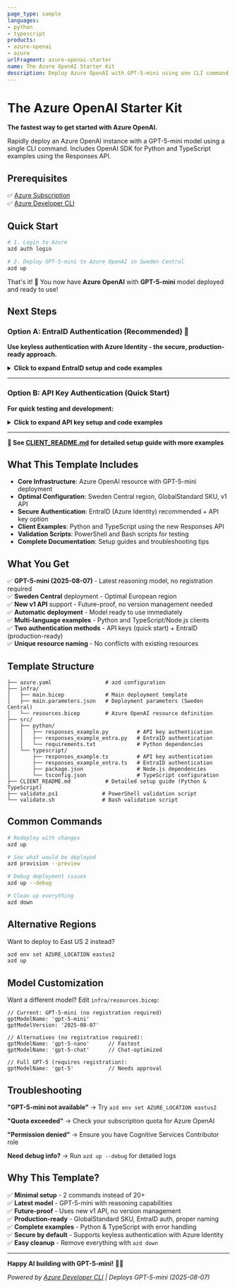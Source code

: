 ```yaml
---
page_type: sample
languages:
- python
- typescript
products:
- azure-openai
- azure
urlFragment: azure-openai-starter
name: The Azure OpenAI Starter Kit
description: Deploy Azure OpenAI with GPT-5-mini using one CLI command. Includes OpenAI SDK for Python and TypeScript examples using the Responses API.
---
```


# The Azure OpenAI Starter Kit

**The fastest way to get started with Azure OpenAI.** 

Rapidly deploy an Azure OpenAI instance with a GPT-5-mini model using a single CLI command. Includes OpenAI SDK for Python and TypeScript examples using the  Responses API. 

## Prerequisites
✅ [Azure Subscription](https://azure.microsoft.com/en-us/pricing/purchase-options/azure-account)  
✅ [Azure Developer CLI](https://learn.microsoft.com/en-us/azure/developer/azure-developer-cli/install-azd)

## Quick Start

```bash
# 1. Login to Azure
azd auth login

# 2. Deploy GPT-5-mini to Azure OpenAI in Sweden Central 
azd up
```
That's it! 🚀 You now have **Azure OpenAI** with **GPT-5-mini** model deployed and ready to use!

## Next Steps

### Option A: EntraID Authentication (Recommended) 🔐

**Use keyless authentication with Azure Identity - the secure, production-ready approach.**

<details>
<summary><strong>Click to expand EntraID setup and code examples</strong></summary>

**Setup Steps:**
```bash
# 1. Get your endpoint
azd env get-values | Select-String 'AZURE_OPENAI_ENDPOINT'

# 2. Set environment variable
$env:AZURE_OPENAI_ENDPOINT="YOUR_ENDPOINT_FROM_ABOVE"

# 3. Assign yourself the OpenAI User role
$userId = az ad signed-in-user show --query id -o tsv
$resourceId = "/subscriptions/$(az account show --query id -o tsv)/resourceGroups/rg-YOUR_ENV_NAME/providers/Microsoft.CognitiveServices/accounts/YOUR_OPENAI_NAME"
az role assignment create --role "Cognitive Services OpenAI User" --assignee $userId --scope $resourceId

# 4. Run EntraID examples
cd src/python && python responses_example_entra.py
# or
cd src/typescript && tsx responses_example_entra.ts
```

**Python Code:**
```python
from openai import OpenAI
from azure.identity import DefaultAzureCredential, get_bearer_token_provider

token_provider = get_bearer_token_provider(
    DefaultAzureCredential(),
    "https://cognitiveservices.azure.com/.default"
)

client = OpenAI(
    base_url=f"{os.getenv('AZURE_OPENAI_ENDPOINT')}openai/v1/",
    api_key=token_provider
)

response = client.responses.create(
    model="gpt-5-mini",
    input="Explain quantum computing in simple terms",
    max_output_tokens=1000
)
print(response.output_text)
```

**TypeScript Code:**
```typescript
import OpenAI from "openai";
import { DefaultAzureCredential, getBearerTokenProvider } from "@azure/identity";

const tokenProvider = getBearerTokenProvider(
    new DefaultAzureCredential(),
    "https://cognitiveservices.azure.com/.default"
);

const client = new OpenAI({
    baseURL: `${process.env.AZURE_OPENAI_ENDPOINT}openai/v1/`,
    apiKey: tokenProvider as any
});

const response = await client.responses.create({
    model: "gpt-5-mini",
    input: "Explain quantum computing in simple terms",
    max_output_tokens: 1000
});
console.log(response.output_text);
```

**Why EntraID?**
✅ No API keys to manage or rotate  
✅ Better security with Azure RBAC  
✅ Works with your Azure login  
✅ Production-ready and enterprise-grade

</details>

---

### Option B: API Key Authentication (Quick Start)

**For quick testing and development:**

<details>
<summary><strong>Click to expand API key setup and code examples</strong></summary>

**Setup Steps:**
```bash
# 1. Get your deployment info
azd env get-values

# 2. Get your API key
az cognitiveservices account keys list --name YOUR_RESOURCE_NAME --resource-group rg-YOUR_ENV_NAME

# 3. Set environment variables
$env:AZURE_OPENAI_ENDPOINT="YOUR_ENDPOINT"
$env:AZURE_OPENAI_API_KEY="YOUR_API_KEY"

# 4. Run API key examples
cd src/python && python responses_example.py
# or
cd src/typescript && npm start
```

**Python Code:**
```python
from openai import OpenAI

client = OpenAI(
    api_key=os.getenv("AZURE_OPENAI_API_KEY"), 
    base_url=f"{os.getenv('AZURE_OPENAI_ENDPOINT')}openai/v1/"
)

response = client.responses.create(
    model="gpt-5-mini",
    input="Explain quantum computing in simple terms",
    max_output_tokens=1000
)
print(response.output_text)
```

**TypeScript Code:**
```typescript
import OpenAI from 'openai';

const client = new OpenAI({
    apiKey: process.env.AZURE_OPENAI_API_KEY,
    baseURL: `${process.env.AZURE_OPENAI_ENDPOINT}openai/v1/`
});

const response = await client.responses.create({
    model: "gpt-5-mini",
    input: "Explain quantum computing in simple terms",
    max_output_tokens: 1000
});
console.log(response.output_text);
```

</details>

---

**📖 See [CLIENT_README.md](CLIENT_README.md) for detailed setup guide with more examples**

## What This Template Includes

- **Core Infrastructure**: Azure OpenAI resource with GPT-5-mini deployment
- **Optimal Configuration**: Sweden Central region, GlobalStandard SKU, v1 API
- **Secure Authentication**: EntraID (Azure Identity) recommended + API key option
- **Client Examples**: Python and TypeScript using the new Responses API
- **Validation Scripts**: PowerShell and Bash scripts for testing
- **Complete Documentation**: Setup guides and troubleshooting tips

## What You Get

✅ **GPT-5-mini (2025-08-07)** - Latest reasoning model, no registration required  
✅ **Sweden Central** deployment - Optimal European region   
✅ **New v1 API** support - Future-proof, no version management needed  
✅ **Automatic deployment** - Model ready to use immediately  
✅ **Multi-language examples** - Python and TypeScript/Node.js clients  
✅ **Two authentication methods** - API keys (quick start) + EntraID (production-ready)  
✅ **Unique resource naming** - No conflicts with existing resources  


## Template Structure

```
├── azure.yaml                 # azd configuration
├── infra/
│   ├── main.bicep             # Main deployment template
│   ├── main.parameters.json   # Deployment parameters (Sweden Central)
│   └── resources.bicep        # Azure OpenAI resource definition
├── src/
│   ├── python/
│   │   ├── responses_example.py         # API key authentication
│   │   ├── responses_example_entra.py   # EntraID authentication
│   │   └── requirements.txt             # Python dependencies
│   └── typescript/
│       ├── responses_example.ts         # API key authentication
│       ├── responses_example_entra.ts   # EntraID authentication
│       ├── package.json                 # Node.js dependencies
│       └── tsconfig.json                # TypeScript configuration
├── CLIENT_README.md           # Detailed setup guide (Python & TypeScript)
├── validate.ps1              # PowerShell validation script
└── validate.sh               # Bash validation script
```

## Common Commands

```bash
# Redeploy with changes
azd up

# See what would be deployed
azd provision --preview  

# Debug deployment issues
azd up --debug

# Clean up everything  
azd down
```

## Alternative Regions

Want to deploy to East US 2 instead?
```bash
azd env set AZURE_LOCATION eastus2
azd up
```

## Model Customization

Want a different model? Edit `infra/resources.bicep`:

```bicep
// Current: GPT-5-mini (no registration required)
gptModelName: 'gpt-5-mini'
gptModelVersion: '2025-08-07'

// Alternatives (no registration required):
gptModelName: 'gpt-5-nano'      // Fastest
gptModelName: 'gpt-5-chat'      // Chat-optimized

// Full GPT-5 (requires registration):
gptModelName: 'gpt-5'           // Needs approval
```

## Troubleshooting

**"GPT-5-mini not available"** → Try `azd env set AZURE_LOCATION eastus2`

**"Quota exceeded"** → Check your subscription quota for Azure OpenAI

**"Permission denied"** → Ensure you have Cognitive Services Contributor role

**Need debug info?** → Run `azd up --debug` for detailed logs

## Why This Template?

✅ **Minimal setup** - 2 commands instead of 20+  
✅ **Latest model** - GPT-5-mini with reasoning capabilities  
✅ **Future-proof** - Uses new v1 API, no version management  
✅ **Production-ready** - GlobalStandard SKU, EntraID auth, proper naming  
✅ **Complete examples** - Python & TypeScript with error handling  
✅ **Secure by default** - Supports keyless authentication with Azure Identity  
✅ **Easy cleanup** - Remove everything with `azd down`  

---

**Happy AI building with GPT-5-mini!** 🤖✨

*Powered by [Azure Developer CLI](https://aka.ms/azd) | Deploys GPT-5-mini (2025-08-07)*
